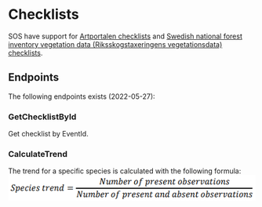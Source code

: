 ﻿# Checklists
SOS have support for [Artportalen checklists](https://www.artportalen.se/Home/ChecklistInfo) and [Swedish national forest inventory vegetation data (Riksskogstaxeringens vegetationsdata) checklists](https://www.slu.se/riksskogstaxeringen).

## Endpoints
The following endpoints exists (2022-05-27):

### GetChecklistById
Get checklist by EventId.

### CalculateTrend
The trend for a specific species is calculated with the following formula:
![Species trend](Images/species-trend-equation.png "Species trend")
